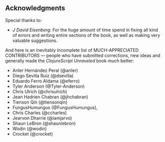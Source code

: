 ## Acknowledgments

Special thanks to:

* *J David Eisenberg*: For the huge amount of time spend in fixing all kind of errors and writing entire sections of the book, as well as making very valuable suggestions.

And here is an inevitably incomplete list of MUCH-APPRECIATED CONTRIBUTORS — people who have submitted corrections, new ideas and generally made the _ClojureScript Unraveled_ book much better:

* Anler Hernández Peral (@anler)
* Diego Sevilla Ruiz (@dsevilla)
* Eduardo Ferro Aldama (@eferro)
* Tyler Anderson (@Tyler-Anderson)
* Chris Ulrich (@chrisulrich)
* Jean Hadrien Chabran (@jhchabran)
* Tienson Qin (@tiensonqin)
* FungusHumungus (@FungusHumungus),
* Chris Charles (@ccharles)
* Jearvon Dharrie (@iamjarvo)
* Shaun LeBron (@shaunlebron)
* Wodin (@wodin)
* Crocket (@crocket)
